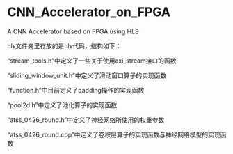 # CNN_Accelerator_on_FPGA
A CNN Accelerator based on FPGA using HLS

hls文件夹里存放的是hls代码，结构如下：

“stream_tools.h”中定义了一些关于使用axi_stream接口的函数

“sliding_window_unit.h”中定义了滑动窗口算子的实现函数

“function.h”中目前定义了padding操作的实现函数

“pool2d.h”中定义了池化算子的实现函数

“atss_0426_round.h”中定义了神经网络所使用的权重参数

“atss_0426_round.cpp”中定义了卷积层算子的实现函数与神经网络模型的实现函数
